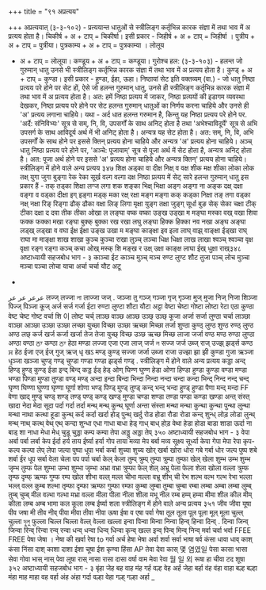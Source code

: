 +++
title = "९१ अप्रत्यय"

+++
अप्रत्ययात् (३-३-१०२) - प्रत्ययान्त धातुओं से स्त्रीलिङ्ग कर्तृभिन्न कारक संज्ञा में तथा भाव में अ प्रत्यय होता है।
चिकीर्ष + अ + टाप् = चिकीर्षा। इसी प्रकार - जिहीर्ष + अ + टाप् = जिहीर्षा । पुत्रीय + अ + टाप् = पुत्रीया। पुत्रकाम्य + अ + टाप् = पुत्रकाम्या । लोलूय
+ अ + टाप् = लोलूया। कण्डूय + अ + टाप् = कण्डूया।
गुरोश्च हल: (३-३-१०३) - हलन्त जो गुरुमान् धातु उनसे भी स्त्रीलिङ्ग कर्तृभिन्न कारक संज्ञा में तथा भाव में अ प्रत्यय होता है। कुण्ड् + अ + टाप् = कुण्डा। इसी प्रकार - हुण्डा, ईहा, ऊहा।
निष्ठायां सेट इति वक्तव्यम् (वा.) - जो धातु निष्ठा प्रत्यय परे होने पर सेट हों, ऐसे जो हलन्त गुरुमान् धातु, उनसे ही स्त्रीलिङ्ग कर्तृभिन्न कारक संज्ञा में तथा भाव में अ प्रत्यय होता है।
अत: हमें निष्ठा प्रत्यय में जाकर, निष्ठा प्रत्ययों की इडागम व्यवस्था देखकर, निष्ठा प्रत्यय परे होने पर सेट हलन्त गुरुमान् धातुओं का निर्णय करना चाहिये और
उनसे ही 'अ' प्रत्यय लगाना चाहिये। यथा -
अर्द धात हलन्त गरुमान है, किन्तु यह निष्ठा प्रत्यय परे होने पर. 'अर्दे: संनिविभ्यः' सूत्र से सम्, नि, वि, उपसर्गों के साथ अनिट् होता है तथा 'अभेश्चाविदूर्ये' सूत्र से अभि उपसर्ग के साथ आविदूर्य अर्थ में भी अनिट् होता है। अन्यत्र यह सेट होता है। अत: सम्, नि, वि, अभि उपसर्गों के साथ होने पर इससे क्तिन् प्रत्यय होना चाहिये
और अन्यत्र 'अ' प्रत्यय होना चाहिये।
अञ्च् धातु निष्ठा प्रत्यय परे होने पर, 'अञ्चे: पूजायाम्' सूत्र से पूजा अर्थ में सेट होता है, अन्यत्र अनिट् होता है। अत: पूजा अर्थ होने पर इससे 'अ' प्रत्यय होना चाहिये और अन्यत्र क्तिन्' प्रत्यय होना चाहिये।
स्त्रीलिङ्ग में होने वाले अन्य प्रत्यय
३४७
शिक्ष
अड्का
वा
दीक्ष
निक्ष्
व
वक्ष
शीक
मक्ष
शीका लोका
लोक
तक्ष्
युगा जुगा बुङ्गा
रेक
रेका
सूर्ख
वल्ग
वल्गा
दक्ष
निष्ठा प्रत्यय में सेट् सारे हलन्त गुरुमान् धातु इस प्रकार हैं -
तक् तड्का
शिक्षा लग्ज लगा शक शङ्का भिक्ष् भिक्षा अङ्ग अङ्गा ना अङ्क
दक्ष् दक्षा
वङ्गा व वड्का
दीक्षा इग् इङ्गा मड्क् मका रक्ष् रक्षा
मङ्ग
मङ्गा कक् कड्का
निक्षा तङ् तगा वड्का नक्ष् नक्षा रिङ् रिङ्गा ढौक् ढौका
वक्षा लिङ् लिगा मृक्षा युङ्ग तक्षा जुङ्ग्
सूर्धा बुङ सेक्
सेका
चक्षा टीक् टीका
दक्षा
द दवा तीक तीका
ओखा
ल लङ्घा वष्क वष्का उङ्ख उड्खा
म
मङ्घा मस्का वख् वखा
शिवा फक्क फक्का
मखा
रङ्घा बुक्क्
बुक्का
रख
रखा लघु लङ्घा हिक्क हिक्का नव नखा अङ्घ अङ्घा
लड्ख्
लड्खा व
वघा ईक्ष ईक्षा उङ्ख उखा
म
मङ्घा काङ्क्षा इव इला लाघ् वाझ् वाङ्क्षा
ईड्खा
राघ्
राघा मा माङ्क्षा शाख शाखा कुञ्च
कुञ्चा राखा
लुञ्च् लञ्चा धिक्ष धिक्षा लाख लाखा श्वञ्च् श्वञ्चा वृक्ष वृक्षा
रङ्ग रङ्गा कञ्च् कचा
ओख्
मस्क्
शि
मङ्ख
र
उक्ष्
उक्षा
काङ्क्ष
लाघा
ईख्
धुक्षा
राख्३४८
अष्टाध्यायी सहजबोध भाग - ३
काञ्चा
ईट
काञ्च मुञ्च् मञ्च
रुण्ट
लुण्ट शौट
तुजा
पञ्च् लोच
मुञ्चा मञ्चा पञ्चा लोचा याचा अर्चा चर्चा
यौट
अटू
-
عرعر عر عر
लज्ज्
लज्जा লা
लाज्जा जज् . जञ्जा तु गञ्ज् गञ्जा गृज् गृञ्जा मुज् मुजा निज् निजा
शिञ्जा पिज्ज् पिञ्जा
कूज् अर्ज सर्ज
गर्जा
ईटा रुण्टा लुण्टा शौटा यौटा अट्टा वेष्टा चेष्टा गोष्टा लोष्टा रेटा एठा कुण्ठा
वेष्ट चेष्ट गोष्ट
वर्चा
शि
이
लोष्ट
चर्च् लाञ्छ वाञ्छ
आञ्छ उञ्छ् उञ्छ्
कूजा अर्जा सर्जा
लुण्ठा
चर्चा लाञ्छा
वाञ्छा
आञ्छा उञ्छा उञ्छा लच्छा युच्छा विच्छा उञ्छा ऋच्छा मिच्छा
तर्जा
शुण्ठा
कुण्ठ् लुण्ठ शुण्ठ रुण्ठ् लुण्ठ अण्ठ
लछ्
कर्ज खर्ज
कर्जा खर्जा
तेज
तेजा
युच्छ् विच्छ
उञ्छ ऋच्छ मिच्छ
लाजा
जर्जा
वण्ठ मण्ठ
रुण्ठा लुण्ठा अण्ठा वण्ठा
ਠਾ कण्ठा
ਠਾ हेठा मण्डा
लज्जा
एजा एजा
लाज् जर्ज ল सज्ज जर्ज उब्ज् राज् उज्झ् झर्ड्स
कण्ठ ਸ हेठ
ईजा
एज् ईज् गुज् ऋज्
धृ खऽ
मण्ड् कुण्ड्
सज्जा जर्जा उब्जा राजा उज्झा झा झी
कुण्डा
गुजा ऋञ्जा धृञ्जा खञ्जा
चुण्ड्
गण्ड्
चुण्डा गण्डा गण्डा
झर्ड्स
गण्ड् .
स्त्रीलिङ्ग में होने वाले अन्य प्रत्यय
कड्डा
अन्द्
हिण्ड् हुण्ड् कुण्ड्
ईडा
इन्द्
बिन्द्
कड्ड ईड् हेड्
ओण् घिण्ण घुण्ण
हेडा
ओणा
हिण्डा हुण्डा कुण्डा वण्डा मण्डा भण्डा पिण्डा मुण्डा तुण्डा
वण्ड् मण्ड्
अन्दा इन्दा बिन्दा भिन्दा निन्दा नन्दा चन्दा कन्दा
भिन्द् निन्द नन्द् चन्द्
घृण्ण
घिण्णा घुण्णा घृण्णा घूर्णा शोणा
भण्ड् पिण्ड् मुण्ड् तुण्ड्
कन्द्
भन्द्
भन्दा
हुण्ड्
हुण्डा
पैणा
मन्द्
मन्दा
FF
वेणा
खाद्
मुण्ड् चण्ड् शण्ड् तण्ड् पण्ड् कण्ड् खण्ड्
मुण्डा चण्डा शण्डा तण्डा पण्डा कण्डा खण्डा
अन्त् संस्त्
खादा नेदा मेदा सूदा पर्दा गर्दा तर्दा
मन्थ् मन्थ्
कुन्थ्
घूर्णा
अन्ता संस्ता मन्था मन्था कुन्था कुन्था पुन्था लुन्था मन्था नाथा कत्था
हूडा
कुन्थ्
कर्द
कर्दा खर्दा
होड्
पुन्थ्
खर्दु
रोड
होडा रौडा रोडा
कन्द्
शुन्ध्
लोड़
लोडा
लुन्थ् मन्थ् नाथ् कत्थ् वेथ्
एथ्
कन्दा शुन्धा एधा गाधा बाधा
हेड्
गाध् बाध्
होड़
वेथा
हेडा होडा बाडा शाडा
ऊर्दा
ना
बाड् शा
नाधा मेधा
मेध्
चुडू
चुड्डा
कम्प
कम्पा तेपा
अड्डु
अड्डा
तेप्
३५०
अष्टाध्यायी सहजबोध भाग - ३
वेपा
अर्बा पर्बा लर्बा
केप
ईर्दा हर्य ताय
ईर्ष्या हर्या
गोप
ताया मव्या
मेप
बर्बा
मव्य
सूक्ष्य
सूर्ध्या
केपा गेपा मेपा
रेपा कृप-कल्प कल्पा लेप् लेपा
जल्पा पुष्पा धूपा
भर्बा कर्बा
शुच्या
शुच्य खोर्
खर्बा
खोरा धोरा
गबे
गर्बा
धोर
जल्प पुष्प
शबे
शर्बा
ईर
धूप
सर्बा
वेला चेला
पप
पर्पा
चर्बा
केल्
केला
तुम्प् त्रुम्प्
तुम्पा त्रुम्पा तुम्फा
खेल्
खेला
शुम्भ उम्भ शुम्भ जृम्भ
तुम्फ
पेल
शुम्भा उम्भा शुम्भा जृम्भा अभ्रा वभ्रा
त्रुम्फा
फेल् शेल्
अभ्रू
पेला फेला शेला खोला वल्ला
त्रुम्फ तृम्फ दृम्फ् ऋम्फ गुम्फ रम्प
खोल
शीभा
वल्ल् मल्ल
चीभा
मल्ला
वभ्रू शीभ् ची रेभ
शल्भ वल्भ गल्भ
रेभा
भल्ला
भल्ल् वल्ल
कुम्ब
शल्भा
तृम्फा दृम्फा ऋम्फा गुम्फा रम्फा कुम्बा लुम्बा तुम्बा चुम्बा रम्बा लम्बा अम्बा लम्बा
लुम्ब् तुम्ब् चुम्ब्
मील
वल्भा गल्भा मभ्रा
वल्ला मीला पीला नीला शीला
मभू
नील
रम्ब
हम्म्
हम्मा मीमा
शील कील
मीम्
कीला
लम्ब अम्ब
भामा
कल
कूला
लम्ब
ईर्ष्या
शला
स्त्रीलिङ्ग में होने वाले अन्य प्रत्यय
३५१
जीव
जीवा
यूषा
पीव
जषा
मी तीव नीव्
पीवा मीवा तीवा नीवा
ऊषा ईषा व
एषा
पर्वा
गेषा
तूल तूला पूल पूला मूल्
मूला चुल्ल् चुल्ला দুলু
फुल्ला चिल्ल चिल्ला वेल्ल् वेल्ला
खल्ला इन्वा पिन्वा मिन्वा
निन्वा हिन्व् हिन्वा दिन्व् . दिन्वा जिन्व् जिन्वा रिन्व् रिन्वा रन्व् रन्वा धन्व् धन्वा धिन्व् धिन्वा
कृन्व्
खल्ल इन्व् पिन्व् मिन्व् निन्व्
मर्वा चर्वा भर्वा
FFEE FREE
पेषा जेषा । नेषा
की
खर्वा
रेषा
to
गर्वा
अर्च
हेषा भेषा
अर्वा शर्वा सर्वा
भाषा
षर्व
कंसा
धावा
धाव् काश्
कंसा
निंसा
दाश्
काशा दाशा ईशा चूषा
ईश
कृण्वा
हिंसा
AP
तेवा देवा
कास्
몇 염였일
पेसा कासा भासा
सेवा गोवा
भास् नास्
पेवा
लूषा
रास्
नासा रासा दासा
वर्षा
वाम
मेवा रेवा
월 일 외
रूषा
हा
चीवा
टद
शूषा
३५२
अष्टाध्यायी सहजबोध भाग - ३
बृंहा
जेह
बह
वाह
मंह
गर्ह
वल्ह
वेह
अर्ह
जेहा
बर्हा
वंह वंहा
वाहा
बल्ह बल्हा
मंहा
माह माहा
वह वर्हा
अंह अंहा
गर्दा
वल्हा
वेहा
गल्ह् गल्हा
अर्हा _